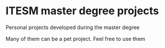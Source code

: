 # ITESM master degree projects

Personal projects developed during the master degree

Many of them can be a pet project. Feel free to use them 
